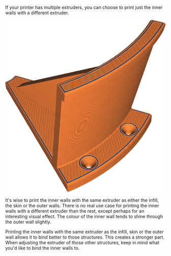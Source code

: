 If your printer has multiple extruders, you can choose to print just the inner walls with a different extruder.

![The inner walls are printed in blue, but the rest in orange](../images/wall_x_extruder_nr.png)

It's wise to print the inner walls with the same extruder as either the infill, the skin or the outer walls. There is no real use case for printing the inner walls with a different extruder than the rest, except perhaps for an interesting visual effect. The colour of the inner wall tends to shine through the outer wall slightly.

Printing the inner walls with the same extruder as the infill, skin or the outer wall allows it to bind better to those structures. This creates a stronger part. When adjusting the extruder of those other structures, keep in mind what you'd like to bind the inner walls to.